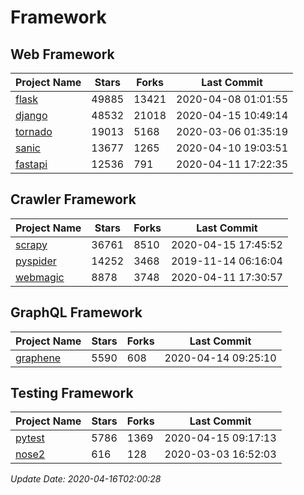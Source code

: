 # Framework

## Web Framework

| Project Name | Stars | Forks | Last Commit |
| ------------ | ----- | ----- | ----------- |
| [flask](https://github.com/pallets/flask) | 49885 | 13421 | 2020-04-08 01:01:55 |
| [django](https://github.com/django/django) | 48532 | 21018 | 2020-04-15 10:49:14 |
| [tornado](https://github.com/tornadoweb/tornado) | 19013 | 5168 | 2020-03-06 01:35:19 |
| [sanic](https://github.com/huge-success/sanic) | 13677 | 1265 | 2020-04-10 19:03:51 |
| [fastapi](https://github.com/tiangolo/fastapi) | 12536 | 791 | 2020-04-11 17:22:35 |

## Crawler Framework

| Project Name | Stars | Forks | Last Commit |
| ------------ | ----- | ----- | ----------- |
| [scrapy](https://github.com/scrapy/scrapy) | 36761 | 8510 | 2020-04-15 17:45:52 |
| [pyspider](https://github.com/binux/pyspider) | 14252 | 3468 | 2019-11-14 06:16:04 |
| [webmagic](https://github.com/code4craft/webmagic) | 8878 | 3748 | 2020-04-11 17:30:57 |

## GraphQL Framework

| Project Name | Stars | Forks | Last Commit |
| ------------ | ----- | ----- | ----------- |
| [graphene](https://github.com/graphql-python/graphene) | 5590 | 608 | 2020-04-14 09:25:10 |

## Testing Framework

| Project Name | Stars | Forks | Last Commit |
| ------------ | ----- | ----- | ----------- |
| [pytest](https://github.com/pytest-dev/pytest) | 5786 | 1369 | 2020-04-15 09:17:13 |
| [nose2](https://github.com/nose-devs/nose2) | 616 | 128 | 2020-03-03 16:52:03 |

*Update Date: 2020-04-16T02:00:28*